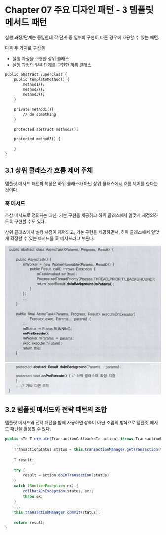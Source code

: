 # Chapter 07 주요 디자인 패턴 - 3 템플릿 메서드 패턴

실행 과정/단계는 동일한데 각 단계 중 일부의 구현이 다른 경우에 사용할 수 있는 패턴.

다음 두 가지로 구성 됨
- 실행 과정을 구현한 상위 클래스
- 실행 과정의 일부 단계를 구현한 하위 클래스

```
public abstract SuperClass {
    public templateMethod() {
        method1();
        method2();
        method3();
    }

    private method1(){
        // do something
    }

    protected abstract method2();

    protected method3() {

    }
}
```

## 3.1 상위 클래스가 흐름 제어 주체

템플릿 메서드 패턴의 특징은 하위 클래스가 아닌 상위 클래스에서 흐름 제어를 한다는 것이다. 

### 훅 메서드
추상 메서드로 정의하는 대신, 기본 구현을 제공하고 하위 클래스에서 알맞게 재정의하도록 구현할 수도 있다.

상위 클래스에서 실행 시점이 제어되고, 기본 구현을 제공하면서, 하위 클래스에서 알맞게 확장할 수 있는 메서드를 훅 메서드라고 부른다.

![](./resources/7-1.png)
![](./resources/7-2.png)

## 3.2 템플릿 메서드와 전략 패턴의 조합

템플릿 메서드와 전략 패턴을 함께 사용하면 상속이 아닌 조립의 방식으로 템플릿 메서드 패턴을 활용할 수 있다.

```java
public <T> T execute(TransactionCallback<T> action) throws TransactionException {
    ...
    TransactionStatus status = this.transactionManager.getTransaction(this);
    
    T result;

    try {
        result = action.doInTransaction(status)
    }
    catch (RuntimeException ex) {
        rollbackOnException(status, ex);
        throw ex;
    }
    ...
    this.transactionManager.commit(status);

    return result;
}
```
